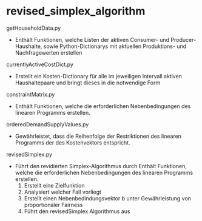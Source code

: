 # revised_simplex_algorithm


getHouseholdData.py
- Enthält Funktionen, welche Listen der
  aktiven Consumer- und Producer-Haushalte,
  sowie Python-Dictionarys mit aktuellen
  Produktions- und Nachfragewerten erstellen


currentlyActiveCostDict.py
- Erstellt ein Kosten-Dictionary für alle im
  jeweiligen Intervall aktiven Haushaltepaare
  und bringt dieses in die notwendige Form


constraintMatrix.py
-  Enthält Funktionen, welche die erforderlichen
   Nebenbedingungen des linearen
   Programms erstellen.


orderedDemandSupplyValues.py
-  Gewährleistet, dass die Reihenfolge
   der Restriktionen des linearen Programms
   der des Kostenvektors entspricht.


revisedSimplex.py
-  Führt den
   revidierten Simplex-Algorithmus durch 
   Enthält Funktionen, welche die erforderlichen
   Nebenbedingungen des linearen
   Programms erstellen.
   1. Erstellt eine Zielfunktion
   2. Analysiert welcher Fall vorliegt
   3. Erstellt einen Nebenbedindungsvektor b
      unter Gewährleistung von proportionaler
      Fairness
   4. Führt den revisedSimplex Algorithmus aus
